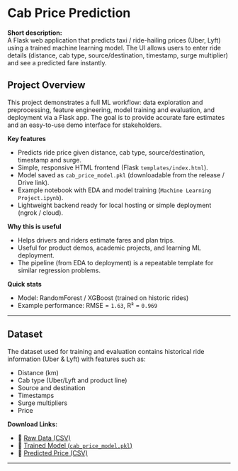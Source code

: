 # Cab Price Prediction

**Short description:**  
A Flask web application that predicts taxi / ride-hailing prices (Uber, Lyft) using a trained machine learning model. The UI allows users to enter ride details (distance, cab type, source/destination, timestamp, surge multiplier) and see a predicted fare instantly.

## Project Overview
This project demonstrates a full ML workflow: data exploration and preprocessing, feature engineering, model training and evaluation, and deployment via a Flask app. The goal is to provide accurate fare estimates and an easy-to-use demo interface for stakeholders.

**Key features**
- Predicts ride price given distance, cab type, source/destination, timestamp and surge.
- Simple, responsive HTML frontend (Flask `templates/index.html`).
- Model saved as `cab_price_model.pkl` (downloadable from the release / Drive link).
- Example notebook with EDA and model training (`Machine Learning Project.ipynb`).
- Lightweight backend ready for local hosting or simple deployment (ngrok / cloud).

**Why this is useful**
- Helps drivers and riders estimate fares and plan trips.
- Useful for product demos, academic projects, and learning ML deployment.
- The pipeline (from EDA to deployment) is a repeatable template for similar regression problems.

**Quick stats**  
- Model: RandomForest / XGBoost (trained on historic rides)  
- Example performance: RMSE = `1.63`, R² = `0.969`  

---
## Dataset

The dataset used for training and evaluation contains historical ride information (Uber & Lyft) with features such as:

- Distance (km)
- Cab type (Uber/Lyft and product line)
- Source and destination
- Timestamps
- Surge multipliers
- Price

**Download Links:**
- 📂 [Raw Data (CSV)](https://drive.google.com/file/d/1QqiydMw3WgQwM4TW102yV6DIzsj8nWNL/view?usp=sharing)  
- 📂 [Trained Model (`cab_price_model.pkl`)](https://drive.google.com/file/d/1abw48Qjhx4enzQjalfk5IoOuW6Lkxa7l/view?usp=sharing)
- 📂 [Predicted Price (CSV)](https://drive.google.com/file/d/1wY2eSUa3pdJPbFn6RETxnWPiYI_4weqj/view?usp=sharing)

---



